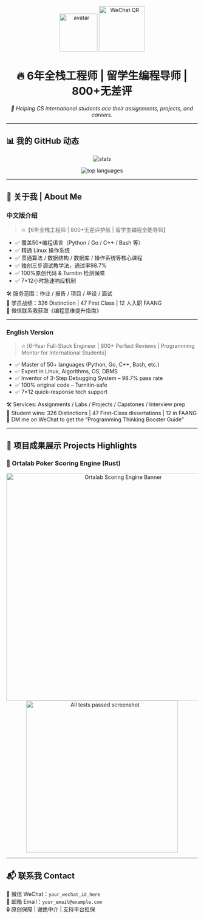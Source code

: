 <!-- GitHub banner / 微信二维码区域 -->
<p align="center">
  <img src="your_avatar.png" width="100" alt="avatar">
  <img src="wechat_qr.png" width="120" alt="WeChat QR" title="扫码加我微信">
</p>

<h1 align="center">🔥 6年全栈工程师 | 留学生编程导师 | 800+无差评</h1>

<p align="center">
  <em>🚀 Helping CS international students ace their assignments, projects, and careers.</em>
</p>

---

## 📊 我的 GitHub 动态

<p align="center">
  <img src="https://github-readme-stats.vercel.app/api?username=your_github_username&show_icons=true&theme=radical" alt="stats" />
</p>

<p align="center">
  <img src="https://github-readme-stats.vercel.app/api/top-langs/?username=your_github_username&layout=compact&theme=tokyonight" alt="top languages" />
</p>

---

## 🧠 关于我 | About Me

### 中文版介绍
> 🔥【6年全栈工程师 | 800+无差评护航 | 留学生编程全能导师】

- ✅ 覆盖50+编程语言（Python / Go / C++ / Bash 等）
- ✅ 精通 Linux 操作系统
- ✅ 贯通算法 / 数据结构 / 数据库 / 操作系统等核心课程
- ✅ 独创三步调试教学法，通过率98.7%
- ✅ 100%原创代码 & Turnitin 检测保障
- ✅ 7×12小时急速响应机制

🛠 服务范围：作业 / 报告 / 项目 / 毕设 / 面试  
🎯 学员战绩：326 Distinction | 47 First Class | 12 人入职 FAANG  
📲 微信联系我获取《编程思维提升指南》

---

### English Version

> 🔥 [6-Year Full-Stack Engineer | 800+ Perfect Reviews | Programming Mentor for International Students]

- ✅ Master of 50+ languages (Python, Go, C++, Bash, etc.)
- ✅ Expert in Linux, Algorithms, OS, DBMS
- ✅ Inventor of 3-Step Debugging System – 98.7% pass rate
- ✅ 100% original code – Turnitin-safe
- ✅ 7×12 quick-response tech support

🛠 Services: Assignments / Labs / Projects / Capstones / Interview prep  
🎯 Student wins: 326 Distinctions | 47 First-Class dissertations | 12 in FAANG  
📲 DM me on WeChat to get the “Programming Thinking Booster Guide”

---

## 🧩 项目成果展示 Projects Highlights

### 🎴 Ortalab Poker Scoring Engine (Rust)
<p align="center">
  <img src="project_banner.png" width="600" alt="Ortalab Scoring Engine Banner" />
  <br />
  <img src="ortolab_test_passed.png" width="400" alt="All tests passed screenshot" />
</p>

---

## 📬 联系我 Contact

📍 微信 WeChat：`your_wechat_id_here`  
📧 邮箱 Email：`your_email@example.com`  
🔒 原创保障 | 谢绝中介 | 支持平台担保
